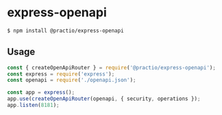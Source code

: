 # express-openapi

```bash
$ npm install @practio/express-openapi
```

## Usage

```javascript
const { createOpenApiRouter } = require('@practio/express-openapi');
const express = require('express');
const openapi = require('./openapi.json');

const app = express();
app.use(createOpenApiRouter(openapi, { security, operations });
app.listen(8181);
```
